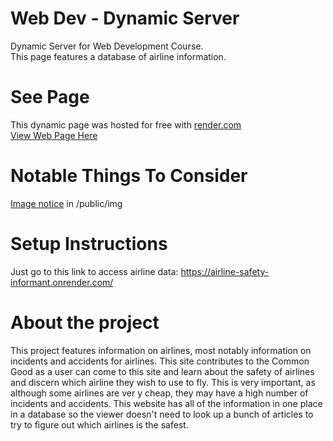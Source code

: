 # Web Dev - Dynamic Server
Dynamic Server for Web Development Course.<br>
This page features a database of airline information.

# See Page
This dynamic page was hosted for free with <a href="https://render.com">render.com</a><br>
<a href="https://johntran038.github.io/apps/webdev/airline">View Web Page Here</a>

# Notable Things To Consider
<a href="https://github.com/tran6854/webdev-dynamic/blob/main/public/img/IMAGENOTICE.md">Image notice</a> in /public/img

# Setup Instructions
Just go to this link to access airline data: https://airline-safety-informant.onrender.com/

# About the project
This project features information on airlines, most notably information on incidents and accidents for airlines. 
This site contributes to the Common Good as a user can come to this site and learn about the safety of airlines and discern which airline they wish to use to fly. This is very important, as although some airlines are ver y cheap, they may have a high number of incidents and accidents. This website has all of the information in one place in a database so the viewer doesn't need to look up a bunch of articles to try to figure out which airlines is the safest. 
